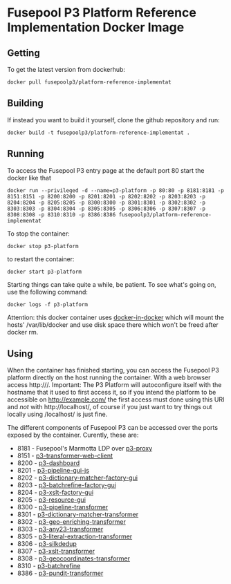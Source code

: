# Fusepool P3 Platform Reference Implementation Docker Image

## Getting

To get the latest version from dockerhub:

    docker pull fusepoolp3/platform-reference-implementat

## Building

If instead you want to build it yourself, clone the github repository and run:

    docker build -t fusepoolp3/platform-reference-implementat .

## Running

To access the Fusepool P3 entry page at the default port 80 start the docker like that


    docker run --privileged -d --name=p3-platform -p 80:80 -p 8181:8181 -p 8151:8151 -p 8200:8200 -p 8201:8201 -p 8202:8202 -p 8203:8203 -p 8204:8204 -p 8205:8205 -p 8300:8300 -p 8301:8301 -p 8302:8302 -p 8303:8303 -p 8304:8304 -p 8305:8305 -p 8306:8306 -p 8307:8307 -p 8308:8308 -p 8310:8310 -p 8386:8386 fusepoolp3/platform-reference-implementat


To stop the container:

    docker stop p3-platform

to restart the container:

    docker start p3-platform

Starting things can take quite a while, be patient. To see what's going on, use the following command:

    docker logs -f p3-platform

Attention: this docker container uses [docker-in-docker](https://github.com/jpetazzo/dind) which will mount the hosts' 
/var/lib/docker and use disk space there which won't be freed after docker rm.

## Using

When the container has finished starting, you can access the Fusepool P3 
platform directly on the host running the container. With a web browser 
access http://<yourhost>/. Important: The P3 Platform will autoconfigure itself 
with the hostname that it used to first access it, so if you intend the platform
to be accessible on http://example.com/ the first access must done using this URI
and *not* with http://localhost/, of course if you just want to try things out 
locally using /localhost/ is just fine.

The different components of Fusepool P3 
can be accessed over the ports exposed by the container. Curently, these are:

* 8181 - Fusepool's Marmotta LDP over [p3-proxy](https://github.com/fusepoolP3/p3-proxy)
* 8151 - [p3-transformer-web-client](https://github.com/fusepoolP3/p3-transformer-web-client)
* 8200 - [p3-dashboard](https://github.com/fusepoolP3/p3-dashboard)
* 8201 - [p3-pipeline-gui-js](https://github.com/fusepoolP3/p3-pipeline-gui-js)
* 8202 - [p3-dictionary-matcher-factory-gui](https://github.com/fusepoolP3/p3-dictionary-matcher-factory-gui)
* 8203 - [p3-batchrefine-factory-gui](https://github.com/fusepoolP3/p3-batchrefine-factory-gui)
* 8204 - [p3-xslt-factory-gui](https://github.com/fusepoolP3/p3-xslt-factory-gui)
* 8205 - [p3-resource-gui](https://github.com/fusepoolP3/p3-resource-gui)
* 8300 - [p3-pipeline-transformer](https://github.com/fusepoolP3/p3-pipeline-transformer)
* 8301 - [p3-dictionary-matcher-transformer](https://github.com/fusepoolP3/p3-dictionary-matcher-transformer)
* 8302 - [p3-geo-enriching-transformer](https://github.com/fusepoolP3/p3-geo-enriching-transformer)
* 8303 - [p3-any23-transformer](https://github.com/fusepoolP3/p3-any23-transformer)
* 8305 - [p3-literal-extraction-transformer](https://github.com/fusepoolP3/p3-literal-extraction-transformer)
* 8306 - [p3-silkdedup](https://github.com/fusepoolP3/p3-silkdedup)
* 8307 - [p3-xslt-transformer](https://github.com/fusepoolP3/p3-xslt-transformer)
* 8308 - [p3-geocoordinates-transformer](https://github.com/fusepoolP3/p3-geocoordinates-transformer)
* 8310 - [p3-batchrefine](https://github.com/fusepoolP3/p3-batchrefine)
* 8386 - [p3-pundit-transformer](https://github.com/fusepoolP3/punditTransformer)
